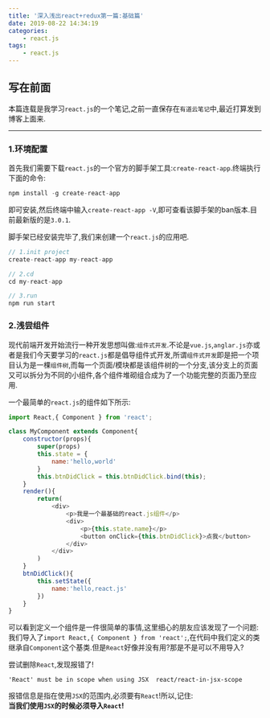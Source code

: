 ```yaml
---
title: '深入浅出react+redux第一篇:基础篇'
date: 2019-08-22 14:34:19
categories:
    - react.js
tags:
    - react.js
---
```

## 写在前面
本篇连载是我学习`react.js`的一个笔记,之前一直保存在`有道云笔记`中,最近打算发到博客上面来.
***
### 1.环境配置
首先我们需要下载`react.js`的一个官方的脚手架工具:`create-react-app`.终端执行下面的命令:
```javascript
npm install -g create-react-app
```
即可安装,然后终端中输入`create-react-app -V`,即可查看该脚手架的ban版本.目前最新版的是`3.0.1`.

脚手架已经安装完毕了,我们来创建一个`react.js`的应用吧.
```javascript
// 1.init project
create-react-app my-react-app

// 2.cd 
cd my-react-app

// 3.run
npm run start
```
### 2.浅尝组件
现代前端开发开始流行一种开发思想叫做:`组件式开发`.不论是`vue.js`,`anglar.js`亦或者是我们今天要学习的`react.js`都是倡导组件式开发,所谓`组件式开发`即是把一个项目认为是一棵`组件树`,而每一个页面/模块都是该组件树的一个分支,该分支上的页面又可以拆分为不同的小组件,各个组件堆砌组合成为了一个功能完整的页面乃至应用.

一个最简单的`react.js`的组件如下所示:

<!--more-->

```javascript
import React,{ Component } from 'react';

class MyComponent extends Component{
    constructor(props){
        super(props)
        this.state = {
            name:'hello,world'
        }
        this.btnDidClick = this.btnDidClick.bind(this);
    }
    render(){
        return(
            <div>
                <p>我是一个最基础的react.js组件</p>
                <div>
                    <p>{this.state.name}</p>
                    <button onClick={this.btnDidClick}>点我</button>
                </div>
            </div>
        )
    }
    btnDidClick(){
        this.setState({
            name:'hello,react.js'
        })
    }
}
```
可以看到定义一个组件是一件很简单的事情,这里细心的朋友应该发现了一个问题:我们导入了`import React,{ Component } from 'react';`,在代码中我们定义的类继承自`Component`这个基类.但是`React`好像并没有用?那是不是可以不用导入?

尝试删除`React`,发现报错了!
```
'React' must be in scope when using JSX  react/react-in-jsx-scope
```
报错信息是指在使用`JSX`的范围内,必须要有`React`!所以,记住:<br/>
**当我们使用`JSX`的时候必须导入`React`!**

<link rel="stylesheet" href="https://unpkg.com/gitalk/dist/gitalk.css">
<script src="https://unpkg.com/gitalk@latest/dist/gitalk.min.js"></script> 

<div id="gitalk-container"></div>     
<script type="text/javascript">
    var gitalk = new Gitalk({
    // gitalk的主要参数
      clientID: `e4890482436f9cd96039`,
      clientSecret: `0425bf39d0c5cdedf4ae60a72fbd7a3d58d7d99e`,
      repo: `codeCheeseIssues`,
      owner: 'wawsc5354524',
      admin: ['wawsc5354524'],
      id: 'react-shenruqianchu-1-rumen',
        });
      gitalk.render('gitalk-container');
</script>